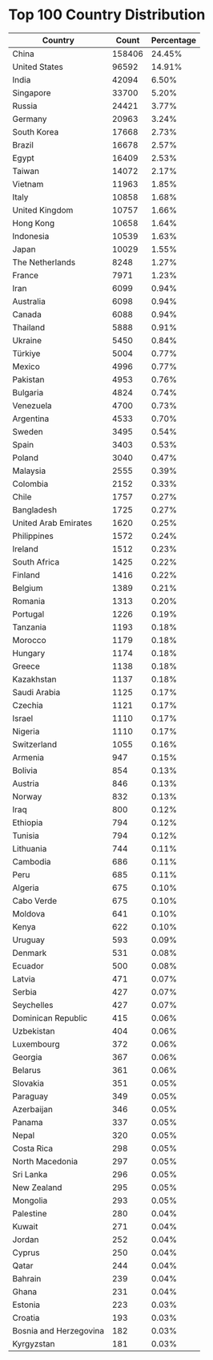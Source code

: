 # Top 100 Country Distribution
| Country | Count | Percentage |
|----|----|----|
| China | 158406 | 24.45% |
| United States | 96592 | 14.91% |
| India | 42094 | 6.50% |
| Singapore | 33700 | 5.20% |
| Russia | 24421 | 3.77% |
| Germany | 20963 | 3.24% |
| South Korea | 17668 | 2.73% |
| Brazil | 16678 | 2.57% |
| Egypt | 16409 | 2.53% |
| Taiwan | 14072 | 2.17% |
| Vietnam | 11963 | 1.85% |
| Italy | 10858 | 1.68% |
| United Kingdom | 10757 | 1.66% |
| Hong Kong | 10658 | 1.64% |
| Indonesia | 10539 | 1.63% |
| Japan | 10029 | 1.55% |
| The Netherlands | 8248 | 1.27% |
| France | 7971 | 1.23% |
| Iran | 6099 | 0.94% |
| Australia | 6098 | 0.94% |
| Canada | 6088 | 0.94% |
| Thailand | 5888 | 0.91% |
| Ukraine | 5450 | 0.84% |
| Türkiye | 5004 | 0.77% |
| Mexico | 4996 | 0.77% |
| Pakistan | 4953 | 0.76% |
| Bulgaria | 4824 | 0.74% |
| Venezuela | 4700 | 0.73% |
| Argentina | 4533 | 0.70% |
| Sweden | 3495 | 0.54% |
| Spain | 3403 | 0.53% |
| Poland | 3040 | 0.47% |
| Malaysia | 2555 | 0.39% |
| Colombia | 2152 | 0.33% |
| Chile | 1757 | 0.27% |
| Bangladesh | 1725 | 0.27% |
| United Arab Emirates | 1620 | 0.25% |
| Philippines | 1572 | 0.24% |
| Ireland | 1512 | 0.23% |
| South Africa | 1425 | 0.22% |
| Finland | 1416 | 0.22% |
| Belgium | 1389 | 0.21% |
| Romania | 1313 | 0.20% |
| Portugal | 1226 | 0.19% |
| Tanzania | 1193 | 0.18% |
| Morocco | 1179 | 0.18% |
| Hungary | 1174 | 0.18% |
| Greece | 1138 | 0.18% |
| Kazakhstan | 1137 | 0.18% |
| Saudi Arabia | 1125 | 0.17% |
| Czechia | 1121 | 0.17% |
| Israel | 1110 | 0.17% |
| Nigeria | 1110 | 0.17% |
| Switzerland | 1055 | 0.16% |
| Armenia | 947 | 0.15% |
| Bolivia | 854 | 0.13% |
| Austria | 846 | 0.13% |
| Norway | 832 | 0.13% |
| Iraq | 800 | 0.12% |
| Ethiopia | 794 | 0.12% |
| Tunisia | 794 | 0.12% |
| Lithuania | 744 | 0.11% |
| Cambodia | 686 | 0.11% |
| Peru | 685 | 0.11% |
| Algeria | 675 | 0.10% |
| Cabo Verde | 675 | 0.10% |
| Moldova | 641 | 0.10% |
| Kenya | 622 | 0.10% |
| Uruguay | 593 | 0.09% |
| Denmark | 531 | 0.08% |
| Ecuador | 500 | 0.08% |
| Latvia | 471 | 0.07% |
| Serbia | 427 | 0.07% |
| Seychelles | 427 | 0.07% |
| Dominican Republic | 415 | 0.06% |
| Uzbekistan | 404 | 0.06% |
| Luxembourg | 372 | 0.06% |
| Georgia | 367 | 0.06% |
| Belarus | 361 | 0.06% |
| Slovakia | 351 | 0.05% |
| Paraguay | 349 | 0.05% |
| Azerbaijan | 346 | 0.05% |
| Panama | 337 | 0.05% |
| Nepal | 320 | 0.05% |
| Costa Rica | 298 | 0.05% |
| North Macedonia | 297 | 0.05% |
| Sri Lanka | 296 | 0.05% |
| New Zealand | 295 | 0.05% |
| Mongolia | 293 | 0.05% |
| Palestine | 280 | 0.04% |
| Kuwait | 271 | 0.04% |
| Jordan | 252 | 0.04% |
| Cyprus | 250 | 0.04% |
| Qatar | 244 | 0.04% |
| Bahrain | 239 | 0.04% |
| Ghana | 231 | 0.04% |
| Estonia | 223 | 0.03% |
| Croatia | 193 | 0.03% |
| Bosnia and Herzegovina | 182 | 0.03% |
| Kyrgyzstan | 181 | 0.03% |
